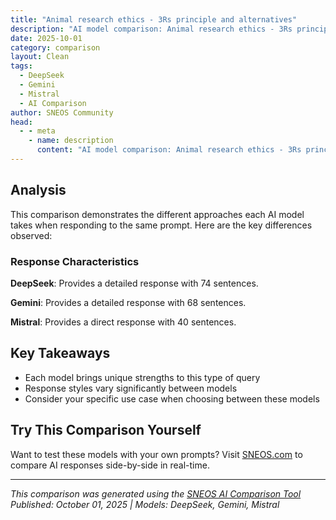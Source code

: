 ```yaml
---
title: "Animal research ethics - 3Rs principle and alternatives"
description: "AI model comparison: Animal research ethics - 3Rs principle and alternatives..."
date: 2025-10-01
category: comparison
layout: Clean
tags:
  - DeepSeek
  - Gemini
  - Mistral
  - AI Comparison
author: SNEOS Community
head:
  - - meta
    - name: description
      content: "AI model comparison: Animal research ethics - 3Rs principle and alternatives..."
---
```


<ChatComparison
  title="Animal research ethics - 3Rs principle and alternatives"
  prompt="Animal research ethics - 3Rs principle and alternatives"
  :responses='{"DeepSeek": "Of course. This is a critical and complex topic at the intersection of science, ethics, and regulation. Here is a comprehensive overview of the 3Rs principle and alternatives in animal research ethics.\n\n### The Core Ethical Framework: The 3Rs Principle\n\nThe **3Rs Principle** is the internationally accepted cornerstone of ethical and humane animal research. It was first introduced by zoologists William Russell and Rex Burch in their 1959 book, *The Principles of Humane Experimental Technique*. The goal is to minimize animal use and suffering while maximizing scientific quality and relevance.\n\n#### 1. Replacement\nThis is the ultimate goal. Replacement refers to methods that avoid or replace the use of animals entirely.\n\n* **Absolute Replacement:** Using techniques that do not involve animals *at any point*. This is the ideal.\n* **Relative Replacement:** Using animals, but methods that do not cause significant suffering (e.g., using animal cells or tissues after the animal has been humanely killed, or using invertebrates like fruit flies or nematodes instead of vertebrates).\n\n**Examples of Replacement Methods:**\n* **In vitro (test tube) models:** Using cell cultures (both primary cells and immortalized cell lines) grown in a lab.\n* **Computer (in silico) models:** Using sophisticated software to model biological processes, predict drug interactions, or run virtual clinical trials.\n* **Human-based studies:** Using human volunteers, patient data, and epidemiological studies.\n* **Organ-on-a-chip technology:** Microfluidic devices lined with human cells that mimic the structure and function of human organs (e.g., lung-on-a-chip, liver-on-a-chip).\n* **Use of lower organisms:** Replacing vertebrates (like mice) with invertebrates (like fruit flies or zebrafish in early developmental stages, which have less developed nervous systems).\n\n#### 2. Reduction\nReduction aims to minimize the number of animals used to obtain meaningful results. The goal is to get the maximum amount of information from the minimum number of animals, without compromising scientific or statistical validity.\n\n**Examples of Reduction Methods:**\n* **Improved Experimental Design:** Using sophisticated statistical methods to determine the smallest sample size needed to achieve a statistically significant result.\n* **Sharing Data and Resources:** Encouraging researchers to share tissues, data, and animals to prevent unnecessary duplication of experiments.\n* **Advanced Imaging Techniques:** Using technologies like MRI or PET scans to gather longitudinal data from the same animal over time, rather than sacrificing different groups at each time point.\n* **Collaboration:** Coordinating with other labs to combine studies and avoid redundant animal use.\n\n#### 3. Refinement\nRefinement focuses on minimizing the pain, suffering, and distress experienced by the animals that are used, and enhancing their well-being throughout their lives.\n\n**Examples of Refinement Methods:**\n* **Improved Housing and Enrichment:** Providing cages that allow for natural behaviors (e.g., nesting material for mice, perches for birds, social housing for social species).\n* **Better Analgesia and Anesthesia:** Using the most effective pain relief during and after procedures.\n* **Humane Endpoints:** Establishing clear, early criteria for when an animal should be humanely euthanized to prevent terminal suffering, rather than letting the disease or condition run its fatal course.\n* **Training and Handling:** Using non-aversive handling methods (e.g., tunnel handling for mice instead of picking up by the tail) to reduce stress.\n* **Refined Procedures:** Developing less invasive techniques for administration of substances or collection of samples.\n\n---\n\n### The Driving Forces Behind the 3Rs\n\n1. **Ethical Imperative:** A growing societal and scientific consensus that animals are sentient beings deserving of moral consideration and that we have a duty to minimize their suffering.\n2. **Scientific Validity:** Stress and poor welfare can alter an animal\u0027s physiology and behavior, leading to unreliable and non-reproducible data. Better welfare often leads to better science.\n3. **Legal and Regulatory Requirements:** In most countries (e.g., the EU, UK, USA, Canada), the 3Rs are embedded in national legislation governing animal research. Researchers must legally justify that they have adhered to the 3Rs in their project proposals to an ethics committee.\n4. **Economic Efficiency:** Using fewer animals and more sophisticated models can sometimes be more cost-effective in the long run.\n\n---\n\n### The \u0022Alternatives\u0022 and the Path Forward\n\nThe term \u0022alternatives\u0022 is often used synonymously with the 3Rs, but it\u0027s important to understand its scope. **Alternatives are not just replacements.** They encompass any method that can achieve one or more of the 3Rs: **Replacement, Reduction, or Refinement.**\n\n#### Key Areas of Development for Alternatives:\n\n1. **Advanced In Vitro Models:**\n * **3D Cell Cultures \u0026 Organoids:** These are mini-organs grown from stem cells that more accurately mimic the complexity of human tissues than simple 2D cell cultures.\n * **Human-Induced Pluripotent Stem Cells (iPSCs):** Skin or blood cells from a patient can be reprogrammed into any cell type, allowing for disease modeling and drug testing on human cells with a specific genetic background.\n\n2. **In Silico (Computational) Models:**\n * **AI and Machine Learning:** Analyzing vast datasets to predict toxicity, model disease progression, and identify potential drug candidates without any animal testing.\n * **Systems Biology:** Creating computer simulations of entire biological systems to understand complex interactions.\n\n3. **Human-Relevant Platforms:**\n * **Organ-on-a-Chip/Microphysiological Systems:** These devices can be linked to create a \u0022human-on-a-chip,\u0022 potentially allowing for the study of systemic effects of drugs.\n * **Microdosing in Humans:** Administering minuscule, non-therapeutic doses of a drug to human volunteers and using sensitive analytics to track its distribution, allowing for very early-stage safety testing.\n\n### Challenges and Realities\n\n* **Biological Complexity:** While alternatives are rapidly improving, they cannot yet fully replicate the immense complexity of a whole living organism with its integrated immune, nervous, and endocrine systems. For some research (e.g., studying complex behaviors or whole-body metabolism), animal models are still necessary.\n* **Regulatory Hurdles:** Widespread adoption of new alternative methods requires their formal \u0022validation\u0022 and acceptance by regulatory agencies (like the FDA or EMA) for safety and efficacy testing. This is a slow process.\n* **Complementary, Not Always Competitive:** Often, the most powerful approach is a combination of methods. Alternatives can be used for initial, high-throughput screening to identify the most promising candidates, which are then tested in a small number of animals for final validation.\n\n### Conclusion\n\nThe 3Rs principle provides a robust and dynamic ethical framework that is continuously evolving with scientific progress. The push for alternatives is not an anti-science movement but a driving force for **better, more humane, and more human-relevant science.** The ultimate goal is a future where animal use is either completely replaced or, where still necessary, conducted with the absolute minimum of animals and the absolute minimum of suffering.", "Gemini": "Okay, let\u0027s break down the 3Rs principle in animal research ethics and explore the alternatives available.\n\n**The 3Rs Principle: A Foundation for Ethical Animal Research**\n\nThe 3Rs principle is a widely accepted ethical framework for conducting animal research. It aims to minimize harm to animals while still advancing scientific knowledge. It was originally developed by William Russell and Rex Burch in their 1959 book, \u0022The Principles of Humane Experimental Technique.\u0022 The 3Rs are:\n\n* **Replacement:** Can we replace the use of animals with non-animal methods?\n* **Reduction:** Can we reduce the number of animals used to obtain the same amount of information?\n* **Refinement:** Can we refine the procedures to minimize any potential pain, suffering, distress, or lasting harm experienced by the animals?\n\nLet\u0027s delve deeper into each:\n\n**1. Replacement:**\n\n* **Goal:** Avoid or replace the use of animals altogether whenever possible.\n* **Strategies:**\n * **In vitro studies:** Using cell cultures, tissues, or organs grown outside of a living organism. This allows researchers to study biological processes at a cellular level without using whole animals.\n * **In silico models:** Utilizing computer simulations and mathematical models to predict biological outcomes or test hypotheses. This can include models of drug interactions, disease progression, or physiological functions.\n * **Human volunteers:** When appropriate and safe, use human volunteers for research studies. This is particularly relevant in areas like drug metabolism or behavioral research.\n * **Non-sentient organisms:** Using organisms that are considered less sentient (less able to experience pain and suffering), such as invertebrates (e.g., insects, worms) or plants.\n * **Human-based methods:** These encompass different strategies such as stem cell technology and microdosing\n * **Using data from previous animal studies:** Conducting meta-analysis or data mining on existing animal research data to answer new questions without requiring additional animal experiments.\n\n**2. Reduction:**\n\n* **Goal:** Minimize the number of animals used while still obtaining statistically valid and scientifically meaningful results.\n* **Strategies:**\n * **Improved experimental design:** Careful planning of experiments to maximize the information gained from each animal. This includes using appropriate controls, blinding techniques, randomization, and proper statistical analysis to ensure adequate statistical power.\n * **Sharing data and resources:** Making data from animal studies publicly available so that other researchers can use it and avoid unnecessary duplication of experiments. Sharing biological samples (e.g., tissues, cells) can also reduce the need for new animals.\n * **Pilot studies:** Conducting small-scale pilot studies to optimize experimental protocols and identify potential problems before conducting a large-scale study.\n * **Using advanced imaging techniques:** Utilizing non-invasive imaging techniques (e.g., MRI, PET, CT scans) to collect data from the same animal repeatedly over time, reducing the need for multiple animals.\n * **Careful selection of animal models:** Choosing the most appropriate animal model for the research question, ensuring that it is relevant and well-characterized.\n * **Statistical consultation:** Consulting with a statistician during the planning stage of a study to determine the minimum number of animals needed to achieve statistical significance.\n\n**3. Refinement:**\n\n* **Goal:** Minimize any potential pain, suffering, distress, or lasting harm experienced by the animals during the research.\n* **Strategies:**\n * **Pain management:** Using appropriate analgesics (painkillers) and anesthetics to prevent or relieve pain during and after procedures.\n * **Humane endpoints:** Establishing clear and objective criteria for when an animal should be removed from a study to prevent further suffering. This could include signs of pain, distress, or deteriorating health.\n * **Minimally invasive techniques:** Using less invasive procedures whenever possible to reduce pain and trauma.\n * **Environmental enrichment:** Providing animals with stimulating and enriching environments that promote their well-being. This can include social interaction, toys, nesting materials, and opportunities for exercise.\n * **Proper training and handling:** Ensuring that researchers and animal care staff are properly trained in animal handling techniques to minimize stress and fear in animals.\n * **Refining husbandry practices:** Improving housing conditions, diet, and social interactions to promote animal well-being.\n * **Pilot Studies:** To test the experimental method and allow the researcher to observe any signs of pain and/or distress in the animals used, and adjust the procedure to minimize suffering.\n\n**Alternatives to Animal Research: Expanding the Toolbox**\n\nWhile the 3Rs focus on reducing harm when animals *are* used, there\u0027s a growing emphasis on developing and implementing *alternatives* that completely eliminate the need for animals. These fall into several categories:\n\n* **Cell-based assays (In vitro):**\n * **Advantages:** Cost-effective, high-throughput, allows for controlled manipulation of variables, reduces ethical concerns.\n * **Limitations:** May not fully replicate the complexity of a whole organism, potential for variability between cell lines.\n* **Computer modeling (In silico):**\n * **Advantages:** Fast, inexpensive, can simulate complex biological processes, allows for prediction of outcomes.\n * **Limitations:** Requires accurate and comprehensive data, models can be oversimplified or inaccurate.\n* **Human Studies (Clinical trials, Epidemiological Studies):**\n * **Advantages:** Directly relevant to human health, can provide real-world data.\n * **Limitations:** Ethical considerations limit the types of studies that can be conducted, can be expensive and time-consuming.\n* **Advanced imaging techniques (MRI, PET, CT):**\n * **Advantages:** Non-invasive, allows for repeated measurements in the same animal or human, provides detailed information about structure and function.\n * **Limitations:** Expensive, requires specialized equipment and expertise, may not be suitable for all research questions.\n* **Microdosing:** Administering extremely small doses of a drug to human volunteers to study drug metabolism and pharmacokinetics without causing pharmacological effects.\n* **Organ-on-a-chip technology:** Microengineered devices that mimic the structure and function of human organs, allowing researchers to study disease processes and drug responses in a more realistic and relevant setting.\n* **Stem cell technology:** Using stem cells to generate human tissues and organs for research and drug development.\n* **3D printing of biological tissues:** Creating functional 3D tissues and organs for research, drug testing, and transplantation.\n* **Quantitative structure-activity relationships (QSAR):** Using computational methods to predict the activity of chemical compounds based on their structure.\n* **Artificial intelligence (AI) and machine learning:** Using AI and machine learning to analyze large datasets and identify patterns that can be used to predict biological outcomes or develop new treatments.\n\n**Challenges and Considerations**\n\nDespite the advances in alternative methods, there are still challenges to their widespread adoption:\n\n* **Complexity of biological systems:** Replicating the intricate interactions within a whole organism can be difficult using non-animal methods.\n* **Regulatory hurdles:** Regulatory agencies often require animal testing for drug approval and chemical safety assessment.\n* **Cost and accessibility:** Some alternative methods can be expensive and require specialized equipment and expertise.\n* **Validation and standardization:** Ensuring that alternative methods are reliable and reproducible is crucial for their acceptance by the scientific community.\n* **Public perception:** Some members of the public may be skeptical of alternative methods and prefer animal testing.\n\n**Conclusion**\n\nThe 3Rs principle provides a valuable framework for minimizing harm to animals in research, and is a legal requirement in many countries. The development and implementation of alternatives to animal research is an ongoing process that requires collaboration between scientists, regulators, and the public. While complete replacement of animal research may not be possible in all cases, the continued pursuit of the 3Rs and the development of novel alternatives will undoubtedly lead to more ethical and humane scientific practices. In addition, replacement strategies will provide more relevant clinical data for human application.\n", "Mistral": "Animal research ethics is a critical field that aims to ensure the humane treatment of animals used in scientific research. One of the cornerstones of this field is the 3Rs principle, which stands for Replacement, Reduction, and Refinement. Additionally, there is a growing emphasis on finding alternatives to animal testing. Here\u2019s a breakdown of these concepts:\n\n### 3Rs Principle\n\n1. **Replacement**:\n - **Definition**: Replacement refers to the use of methods that avoid or replace the use of animals in research.\n - **Examples**: In vitro methods (using cell cultures), computer modeling, and the use of lower organisms (e.g., bacteria, yeast) instead of higher animals.\n - **Benefits**: Reduces the number of animals used and can provide more controlled and reproducible results.\n\n2. **Reduction**:\n - **Definition**: Reduction involves methods that enable researchers to obtain comparable levels of information from fewer animals or to obtain more information from the same number of animals.\n - **Examples**: Improved experimental design, statistical analysis, and sharing of data and resources.\n - **Benefits**: Enhances the efficiency of research and reduces the number of animals needed.\n\n3. **Refinement**:\n - **Definition**: Refinement refers to methods that minimize potential pain, suffering, distress, or lasting harm that may be experienced by the animals.\n - **Examples**: Use of anesthetics and analgesics, improved housing conditions, and non-invasive techniques.\n - **Benefits**: Improves the welfare of animals used in research and can lead to more reliable scientific outcomes.\n\n### Alternatives to Animal Testing\n\n1. **In Vitro Methods**:\n - **Description**: These methods use cell cultures, tissue cultures, or organoids to study biological processes.\n - **Examples**: Cell-based assays, organ-on-a-chip technologies.\n - **Benefits**: Provide a controlled environment for studying specific biological mechanisms without the need for live animals.\n\n2. **Computer Modeling and Simulation**:\n - **Description**: These techniques use mathematical models and computational algorithms to simulate biological processes.\n - **Examples**: In silico modeling, virtual organs, and systems biology approaches.\n - **Benefits**: Allow for the prediction of outcomes and the testing of hypotheses without the use of animals.\n\n3. **Human-Based Research**:\n - **Description**: This involves using human tissues, cells, or volunteers for research.\n - **Examples**: Clinical trials, epidemiological studies, and the use of human tissue samples.\n - **Benefits**: Provides direct relevance to human health and reduces the need for animal models.\n\n4. **Lower Organisms**:\n - **Description**: Using simpler organisms that are less sentient than mammals.\n - **Examples**: Bacteria, yeast, fruit flies, and zebrafish.\n - **Benefits**: Often easier to handle and study, and can provide valuable insights into fundamental biological processes.\n\n### Ethical Considerations\n\n- **Humane Treatment**: Ensuring that animals are treated with care and respect, minimizing any pain or distress.\n- **Transparency and Accountability**: Maintaining open communication about the use of animals in research and the ethical considerations involved.\n- **Regulatory Compliance**: Adhering to legal and regulatory standards that govern animal research.\n- **Public Engagement**: Involving the public in discussions about the necessity and ethics of animal research.\n\n### Conclusion\n\nThe 3Rs principle and the development of alternatives to animal testing are essential for advancing scientific research while upholding ethical standards. By focusing on replacement, reduction, and refinement, researchers can continue to make significant contributions to knowledge while minimizing the impact on animal welfare. The ongoing development of alternative methods further supports this goal, ensuring that scientific progress can be achieved in a more humane and ethical manner."}' 
  published-date="10:39"
/>

## Analysis

This comparison demonstrates the different approaches each AI model takes when responding to the same prompt. Here are the key differences observed:

### Response Characteristics

**DeepSeek**: Provides a detailed response with 74 sentences. 

**Gemini**: Provides a detailed response with 68 sentences. 

**Mistral**: Provides a direct response with 40 sentences. 

## Key Takeaways

- Each model brings unique strengths to this type of query
- Response styles vary significantly between models
- Consider your specific use case when choosing between these models

## Try This Comparison Yourself

Want to test these models with your own prompts? Visit [SNEOS.com](https://sneos.com) to compare AI responses side-by-side in real-time.

---

*This comparison was generated using the [SNEOS AI Comparison Tool](https://sneos.com)*
*Published: October 01, 2025 | Models: DeepSeek, Gemini, Mistral*
